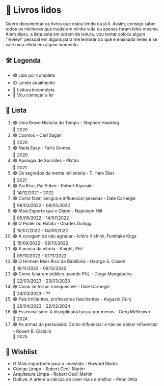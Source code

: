 # 📖 Livros lidos
Quero documentar os livros que estou lendo ou já li. Assim, consigo saber todos os melhores que mudaram minha vida ou apenas foram lidos mesmo. Além disso, a lista está em ordem de leitura, vou tentar coloca algum "review" pessoal em alguns para me lembrar do que é ensinado neles e se vale uma relida em algum momento.

## 🛠️ Legenda
- 🟢 Lido por completo
- 🟡 Lendo atualmente
- 🔴 Leitura incompleta
- 🔵 Vou começar a ler

## 📜 Lista
1. 🟢 Uma Breve História do Tempo - Stephen Hawking <br/>
  📆 2020
2. 🟢 Cosmos - Carl Sagan <br/>
  📆 2020
3. 🟢 Nada Easy - Tallis Gomes <br/>
  📆 2020
4. 🟢 Apologia de Sócrates - Platão <br/>
  📆 2021
5. 🟢 Os segredos da mente milionária - T. Harv Eker <br/>
  📆 2021
6. 🟢 Pai Rico, Pai Pobre - Robert Kiyosaki <br/>
  📆 14/12/2021 - 2022 
7. 🟢 Como fazer amigos e influenciar pessoas - Dale Carnegie <br/>
  📆 08/03/2022 - 08/05/2022
8. 🟢 Mais Esperto que o Diabo - Napoleon Hill <br/>
  📆 09/05/2022 - 14/07/2022 
9. 🟢 O Poder do Hábito - Charles Duhigg <br/>
  📆 15/07/2022 - 14/09/2022
10. 🟢 A coragem de não agradar - Ichiro Kishimi, Fumitake Koga <br/>
  📆 15/09/2022 - 08/10/2022
11. 🟢 A marca da vitória - Knight, Phil <br/>
  📆 09/10/2022 - 01/11/2022
12. 🟢 O Homem Mais Rico da Babilônia - George S. Clason <br/>
  📆 16/11/2022 - 09/12/2022
12. 🟢 Como falar em público usando PNL - Diego Mangabeira <br/>
  📆 22/03/2023 - 23/03/2023
13. 🟢 Como se tornar inesquecível - Dale Carnegie <br/>
  📆 24/03/2023 - ??
14. 🟢 Pais brilhantes, professores fascinantes - Augusto Cury <br/>
  📆 29/04/2023 - 22/02/2024
15. 🟢 Essencialismo: A disciplinada busca por menos - Greg McKeown <br/>
  📆 2024
16. 🟢 As armas da persuasão: Como influenciar e não se deixar influenciar - Robert B. Cialdini <br/>
  📆 2025

## 🌟 Wishlist
- O Mais importante para o investido - Howard Marks
- Código Limpo - Robert Cecil Martin
- Arquitetura Limpa - Robert Cecil Martin
- Outlive: A arte e a ciência de viver mais e melhor - Peter Attia
